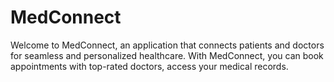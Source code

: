 # MedConnect
Welcome to MedConnect, an application that connects patients and doctors for seamless and personalized healthcare. With MedConnect, you can book appointments with top-rated doctors, access your medical records.
